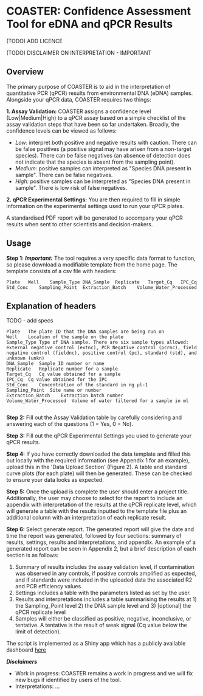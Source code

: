 # COASTER: Confidence Assessment Tool for eDNA and qPCR Results

(TODO) ADD LICENCE

(TODO) DISCLAIMER ON INTERPRETATION - IMPORTANT

## Overview
The primary purpose of COASTER is to aid in the interpretation of quantitative PCR (qPCR) results from environmental DNA (eDNA) samples. Alongside your qPCR data, COASTER requires two things:

**1. Assay Validation:** COASTER assigns a confidence level (Low|Medium|High) to a qPCR assay based on a simple checklist of the assay validation steps that have been so far undertaken. Broadly, the confidence levels can be viewed as follows:

- _Low:_ interpret both positive and negative results with caution. There can be false positives (a positive signal may have arisen from a non-target species). There can be false negatives (an absence of detection does not indicate that the species is absent from the sampling point).
- _Medium:_ positive samples can interpreted as "Species DNA present in sample". There can be false negatives. 
- _High:_ positive samples can be interpreted as "Species DNA present in sample". There is low risk of false negatives.

**2. qPCR Experimental Settings:** You are then required to fill in simple information on the experimental settings used to run your qPCR plates. 

A standardised PDF report will be generated to accompany your qPCR results when sent to other scientists and decision-makers. 

## Usage

**Step 1:**
_**Important:**_ The tool requires a very specific data format to function, so please download a modifiable template from the home page. The template consists of a csv file with headers:

```
Plate	Well	Sample_Type	DNA_Sample	Replicate	Target_Cq	IPC_Cq	Std_Conc	Sampling_Point	Extraction_Batch	Volume_Water_Processed

```

## Explanation of headers
TODO - add specs

```
Plate	The plate ID that the DNA samples are being run on
Well	Location of the sample on the plate
Sample_Type	Type of DNA sample. There are six sample types allowed: external negative control (extnc), PCR Negative control (pcrnc), field negative control (fieldnc), positive control (pc), standard (std), and unknown (unkn)
DNA_Sample	Sample ID number or name
Replicate	Replicate number for a sample
Target_Cq	Cq value obtained for a sample
IPC_Cq	Cq value obtained for the IPC
Std_Conc	Concentration of the standard in ng µl-1
Sampling_Point	Site name or number
Extraction_Batch	Extraction batch number
Volume_Water_Processed	Volume of water filtered for a sample in ml


```
**Step 2:** Fill out the Assay Validation table by carefully considering and answering each of the questions (1 = Yes, 0 = No).

**Step 3:** Fill out the qPCR Experimental Settings you used to generate your qPCR results.

**Step 4:** If you have correctly downloaded the data template and filled this out locally with the required information (see Appendix 1 for an example), upload this in the 'Data Upload Section' (Figure 2). A table and standard curve plots (for each plate) will then be generated. These can be checked to ensure your data looks as expected.

**Step 5:** Once the upload is complete the user should enter a project title. Additionally, the user may choose to select for the report to include an appendix with interpretation of the results at the qPCR replicate level, which will generate a table with the results inputted to the template file plus an additional column with an interpretation of each replicate result.

**Step 6:** Select generate report. The generated report will give the date and time the report was generated, followed by four sections: summary of results, settings, results and interpretations, and appendix. An example of a generated report can be seen in Appendix 2, but a brief description of each section is as follows:

1.	Summary of results includes the assay validation level, if contamination was observed in any controls, if positive controls amplified as expected, and if standards were included in the uploaded data the associated R2 and PCR efficiency values.
2.	Settings includes a table with the parameters listed as set by the user.
3.	Results and interpretations includes a table summarising the results at 1) the Sampling_Point level 2) the DNA sample level and 3) [optional] the qPCR replicate level 
4.	Samples will either be classified as positive, negative, inconclusive, or tentative. A tentative is the result of weak signal (Cq value below the limit of detection).

The script is implemented as a Shiny app which has a publicly available dashboard [here](https://vidasolutions.shinyapps.io/TOOL_dashboard/)

_**Disclaimers**_
- Work in progress: COASTER remains a work in progress and we will fix new bugs if identified by users of the tool.
- Interpretations: ...
